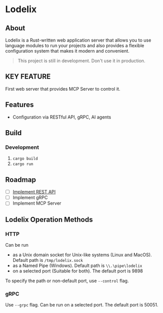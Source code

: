# Lodelix

## About

Lodelix is a Rust-written web application server that allows you to use language modules to run your projects and also
provides a flexible configuration system that makes it modern and convenient.

> This project is still in development. Don't use it in production.

## KEY FEATURE

First web server that provides MCP Server to control it.

## Features

- Configuration via RESTful API, gRPC, AI agents

## Build

### Development

1. `cargo build`
2. `cargo run`

## Roadmap

- [ ] [Implement REST API](https://github.com/Lodelian/lodelix/wiki/Rest-Implementation)
- [ ] Implement gRPC
- [ ] Implement MCP Server

## Lodelix Operation Methods

### HTTP

Can be run

- as a Unix domain socket for Unix-like systems (Linux and MacOS). Default path is `/tmp/lodelix.sock`
- as a Named Pipe (Windows). Default path is `\\.\pipe\lodelix`
- on a selected port (Suitable for both). The default port is 9898

To specify the path or non-default port, use `--control` flag.

### gRPC

Use `--grpc` flag.
Can be run on a selected port. The default port is 50051.

